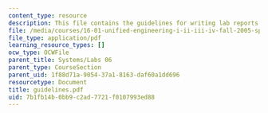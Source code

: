 ```yaml
---
content_type: resource
description: This file contains the guidelines for writing lab reports.
file: /media/courses/16-01-unified-engineering-i-ii-iii-iv-fall-2005-spring-2006/7b1fb14b0bb9c2ad7721f0107993ed88_guidelines.pdf
file_type: application/pdf
learning_resource_types: []
ocw_type: OCWFile
parent_title: Systems/Labs 06
parent_type: CourseSection
parent_uid: 1f88d71a-9054-37a1-8163-daf60a1dd696
resourcetype: Document
title: guidelines.pdf
uid: 7b1fb14b-0bb9-c2ad-7721-f0107993ed88
---
```


